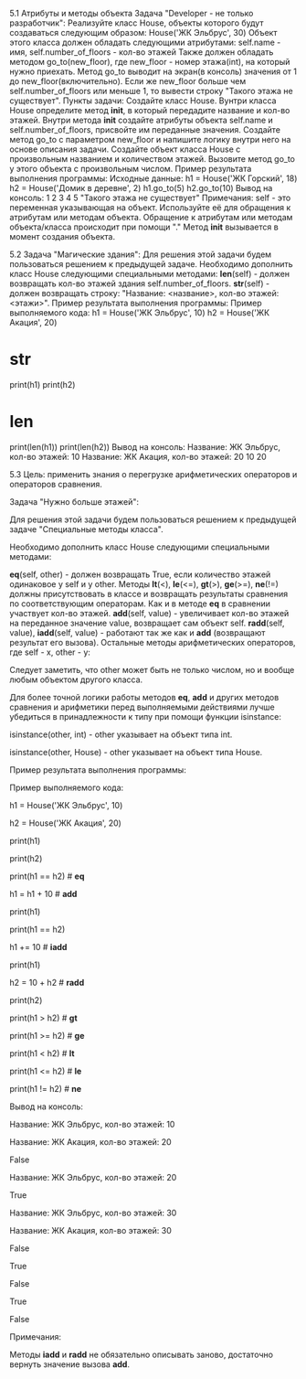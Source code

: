 5.1 Атрибуты и  методы объекта
Задача "Developer - не только разработчик":
Реализуйте класс House, объекты которого будут создаваться следующим образом:
House('ЖК Эльбрус', 30)
Объект этого класса должен обладать следующими атрибутами:
self.name - имя, self.number_of_floors - кол-во этажей
Также должен обладать методом go_to(new_floor), где new_floor - номер этажа(int), на который нужно приехать.
Метод go_to выводит на экран(в консоль) значения от 1 до new_floor(включительно).
Если же new_floor больше чем self.number_of_floors или меньше 1, то вывести строку "Такого этажа не существует".
Пункты задачи:
Создайте класс House.
Вунтри класса House определите метод __init__, в который передадите название и кол-во этажей.
Внутри метода __init__ создайте атрибуты объекта self.name и self.number_of_floors, присвойте им переданные значения.
Создайте метод go_to с параметром new_floor и напишите логику внутри него на основе описания задачи.
Создайте объект класса House с произвольным названием и количеством этажей.
Вызовите метод go_to у этого объекта с произвольным числом.
Пример результата выполнения программы:
Исходные данные:
h1 = House('ЖК Горский', 18)
h2 = House('Домик в деревне', 2)
h1.go_to(5)
h2.go_to(10)
Вывод на консоль:
1
2
3
4
5
"Такого этажа не существует"
Примечания:
self - это переменная указывающая на объект. Используйте её для обращения к атрибутам или методам объекта.
Обращение к атрибутам или методам объекта/класса происходит при помощи "."
Метод __init__ вызывается в момент создания объекта.


5.2 Задача "Магические здания":
Для решения этой задачи будем пользоваться решением к предыдущей задаче.
Необходимо дополнить класс House следующими специальными методами:
__len__(self) - должен возвращать кол-во этажей здания self.number_of_floors.
__str__(self) - должен возвращать строку: "Название: <название>, кол-во этажей: <этажи>".
Пример результата выполнения программы:
Пример выполняемого кода:
h1 = House('ЖК Эльбрус', 10)
h2 = House('ЖК Акация', 20)
# __str__
print(h1)
print(h2)
# __len__
print(len(h1))
print(len(h2))
Вывод на консоль:
Название: ЖК Эльбрус, кол-во этажей: 10
Название: ЖК Акация, кол-во этажей: 20
10
20


5.3
Цель: применить знания о перегрузке арифметических операторов и операторов сравнения.



Задача "Нужно больше этажей":

Для решения этой задачи будем пользоваться решением к предыдущей задаче "Специальные методы класса".



Необходимо дополнить класс House следующими специальными методами:

__eq__(self, other) - должен возвращать True, если количество этажей одинаковое у self и у other.
Методы __lt__(<), __le__(<=), __gt__(>), __ge__(>=), __ne__(!=) должны присутствовать в классе и возвращать результаты сравнения по соответствующим операторам. Как и в методе __eq__ в сравнении участвует кол-во этажей.
__add__(self, value) - увеличивает кол-во этажей на переданное значение value, возвращает сам объект self.
__radd__(self, value), __iadd__(self, value) - работают так же как и __add__ (возвращают результат его вызова).
Остальные методы арифметических операторов, где self - x, other - y:



Следует заметить, что other может быть не только числом, но и вообще любым объектом другого класса.

Для более точной логики работы методов __eq__, __add__  и других методов сравнения и арифметики перед выполняемыми действиями лучше убедиться в принадлежности к типу при помощи функции isinstance:

isinstance(other, int) - other указывает на объект типа int.

isinstance(other, House) - other указывает на объект типа House.



Пример результата выполнения программы:

Пример выполняемого кода:

h1 = House('ЖК Эльбрус', 10)

h2 = House('ЖК Акация', 20)



print(h1)

print(h2)



print(h1 == h2) # __eq__



h1 = h1 + 10 # __add__

print(h1)

print(h1 == h2)



h1 += 10 # __iadd__

print(h1)



h2 = 10 + h2 # __radd__

print(h2)



print(h1 > h2) # __gt__

print(h1 >= h2) # __ge__

print(h1 < h2) # __lt__

print(h1 <= h2) # __le__

print(h1 != h2) # __ne__



Вывод на консоль:

Название: ЖК Эльбрус, кол-во этажей: 10

Название: ЖК Акация, кол-во этажей: 20

False

Название: ЖК Эльбрус, кол-во этажей: 20

True

Название: ЖК Эльбрус, кол-во этажей: 30

Название: ЖК Акация, кол-во этажей: 30

False

True

False

True

False



Примечания:

Методы __iadd__ и __radd__ не обязательно описывать заново, достаточно вернуть значение вызова __add__.
